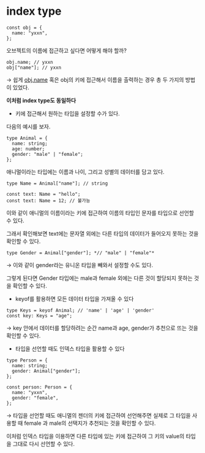 # index type

```tsx
const obj = {
  name: "yxxn",
};
```

오브젝트의 이름에 접근하고 싶다면 어떻게 해야 할까?

```tsx
obj.name; // yxxn
obj["name"]; // yxxn
```

→ 쉽게 [obj.name](http://obj.name) 혹은 obj의 키에 접근해서 이름을 출력하는 경우 총 두 가지의 방법이 있었다.

**이처럼 index type도 동일하다**

- 키에 접근해서 원하는 타입을 설정할 수가 있다.

다음의 예시를 보자.

```tsx
type Animal = {
  name: string;
  age: number;
  gender: "male" | "female";
};
```

애니멀이라는 타입에는 이름과 나이, 그리고 성별의 데이터를 담고 있다.

```tsx
type Name = Animal["name"]; // string

const text: Name = "hello";
const text: Name = 12; // 불가능
```

이와 같이 애니멀의 이름이라는 키에 접근하여 이름의 타입인 문자를 타입으로 선언할 수 있다.

그래서 확인해보면 text에는 문자열 외에는 다른 타입의 데이터가 들어오지 못하는 것을 확인할 수 있다.

```tsx
type Gender = Animal["gender"]; *// "male" | "female"*
```

→ 이와 같이 gender라는 유니온 타입을 빼와서 설정할 수도 있다.

그렇게 된다면 Gender 타입에는 male과 female 외에는 다른 것이 할당되지 못하는 것을 확인할 수 있다.

- keyof를 활용하면 모든 데이터 타입을 가져올 수 있다

```tsx
type Keys = keyof Animal; // 'name' | 'age' | 'gender'
const key: Keys = "age";
```

→ key 안에서 데이터를 할당하려는 순간 name과 age, gender가 추천으로 뜨는 것을 확인할 수 있다.

- 타입을 선언할 때도 인덱스 타입을 활용할 수 있다

```tsx
type Person = {
  name: string;
  gender: Animal["gender"];
};

const person: Person = {
  name: "yxxn",
  gender: "female",
};
```

→ 타입을 선언할 때도 애니멀의 젠더의 키에 접근하여 선언해주면 실제로 그 타입을 사용할 때 female 과 male의 선택지가 추천되는 것을 확인할 수 있다.

이처럼 인덱스 타입을 이용하면 다른 타입에 있는 키에 접근하여 그 키의 value의 타입을 그대로 다시 선언할 수 있다.
